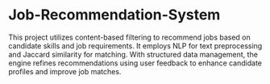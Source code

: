 # Job-Recommendation-System
This project utilizes content-based filtering to recommend jobs based on candidate skills and job requirements. It employs NLP for text preprocessing and Jaccard similarity for matching. With structured data management, the engine refines recommendations using user feedback to enhance candidate profiles and improve job matches. 
